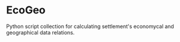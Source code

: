 # EcoGeo

Python script collection for calculating settlement's economycal and geographical data relations.

